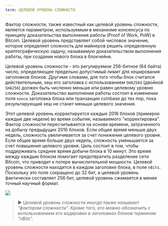 ```yaml
---
term: ЦЕЛЕВОЙ УРОВЕНЬ СЛОЖНОСТИ
---
```


Фактор сложности, также известный как целевой уровень сложности, является параметром, используемым в механизме консенсуса по принципу доказательства выполнения работы (Proof of Work, PoW) в Bitcoin. Целевой уровень представляет собой числовое значение, которое определяет сложность для майнеров решить определенную криптографическую задачу, называемую доказательством выполнения работы, при создании нового блока в блокчейне.

Целевой уровень сложности - это регулируемое 256-битное (64 байта) число, определяющее предельно допустимый лимит для хеширования заголовков блоков. Другими словами, для того чтобы блок считался действительным, хеш его заголовка с использованием `SHA256d` (двойной `SHA256`) должен быть численно меньше или равен целевому уровню сложности. Доказательство выполнения работы состоит в изменении поля `nonce` заголовка блока или транзакции coinbase до тех пор, пока результирующий хеш не станет меньше целевого значения.

Этот целевой уровень корректируется каждые 2016 блоков (примерно каждые две недели) во время события, называемого "корректировка". Фактор сложности пересчитывается на основе времени, затраченного на добычу предыдущих 2016 блоков. Если общее время меньше двух недель, сложность увеличивается за счет понижения целевого уровня. Если общее время больше двух недель, сложность уменьшается за счет повышения целевого уровня. Цель состоит в том, чтобы поддерживать среднее время добычи блока в 10 минут. Это время между каждым блоком помогает предотвратить разделение сети Bitcoin, что приводит к потере вычислительной мощности. Целевой уровень сложности находится в каждом заголовке блока, в поле `nBits`. Поскольку это поле сокращено до 32 бит, а целевой уровень фактически составляет 256 бит, целевой уровень сжимается в менее точный научный формат.

![](../../dictionnaire/assets/34.png)

> ► *Целевой уровень сложности иногда также называют "фактором сложности". Кроме того, его можно обозначить с использованием его кодировки в заголовках блоков термином "nBits".*